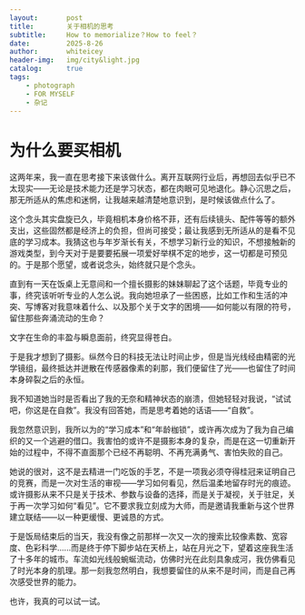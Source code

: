 ```yaml
---
layout:       post
title:        关于相机的思考
subtitle:     How to memorialize？How to feel？
date:         2025-8-26
author:       whiteicey
header-img:   img/city&light.jpg
catalog:      true
tags:
    - photograph
    - FOR MYSELF
    - 杂记
---
```


# 为什么要买相机

这两年来，我一直在思考接下来该做什么。离开互联网行业后，再想回去似乎已不太现实——无论是技术能力还是学习状态，都在肉眼可见地退化。静心沉思之后，那无所适从的焦虑和迷惘，让我越来越清楚地意识到，是时候该做点什么了。

这个念头其实盘旋已久，毕竟相机本身价格不菲，还有后续镜头、配件等等的额外支出，这些固然都是经济上的负担，但尚可接受；最让我感到无所适从的是看不见底的学习成本。我猜这也与年岁渐长有关，不想学习新行业的知识，不想接触新的游戏类型，到今天对于是要要拓展一项爱好举棋不定的地步，这一切都是可预见的。于是那个愿望，或者说念头，始终就只是个念头。

直到有一天在饭桌上无意间和一个擅长摄影的妹妹聊起了这个话题，毕竟专业的事，终究该听听专业的人怎么说。我向她坦承了一些困惑，比如工作和生活的冲突、写博客对我意味着什么、以及那个关于文字的困境——如何能以有限的符号，留住那些奔涌流动的生命？

文字在生命的丰盈与瞬息面前，终究显得苍白。

于是我才想到了摄影。纵然今日的科技无法让时间止步，但是当光线经由精密的光学镜组，最终抵达并迸散在传感器像素的刹那，我们便留住了光——也留住了时间本身碎裂之后的永恒。

我不知道她当时是否看出了我的无奈和精神状态的崩溃，但她轻轻对我说，“试试吧，你这是在自救”。我没有回答她，而是思考着她的话语——“自救”。

我忽然意识到，我所以为的“学习成本”和“年龄枷锁”，或许再次成为了我为自己编织的又一个逃避的借口。我害怕的或许不是摄影本身的复杂，而是在这一切重新开始的过程中，不得不直面那个已经不再聪明、不再充满勇气、害怕失败的自己。

她说的很对，这不是去精进一门吃饭的手艺，不是一项我必须夺得桂冠来证明自己的竞赛，而是一次对生活的审视——学习如何看见，然后温柔地留存时光的痕迹。或许摄影从来不只是关于技术、参数与设备的选择，而是关于凝视，关于驻足，关于再一次学习如何“看见”。它不要求我立刻成为大师，而是邀请我重新与这个世界建立联结——以一种更缓慢、更诚恳的方式。

于是饭局结束后的当天，我没有像之前那样一次又一次的搜索比较像素数、宽容度、色彩科学......而是终于停下脚步站在天桥上，站在月光之下，望着这座我生活了十多年的城市。车流如光线般蜿蜒流动，仿佛时光在此刻具象成河，我仿佛看见了时光本身的肌理。那一刻我忽然明白，我想要留住的从来不是时间，而是自己再次感受世界的能力。

也许，我真的可以试一试。

# 